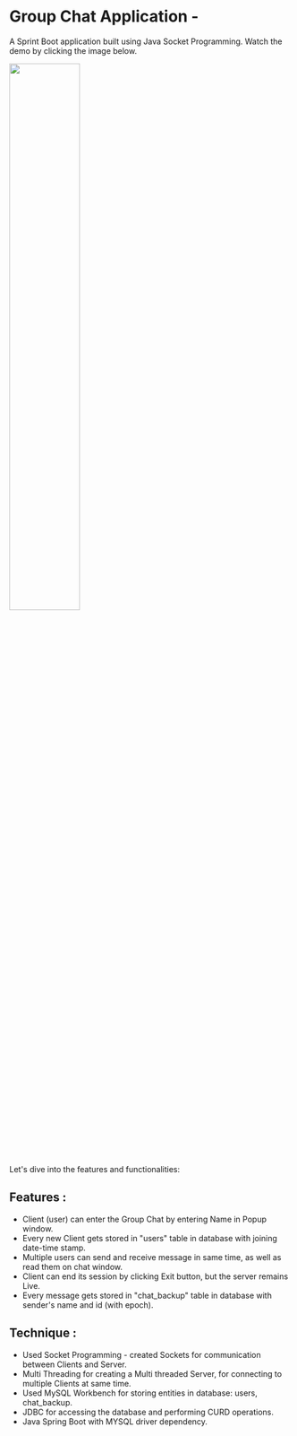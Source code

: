 # Group Chat Application -
A Sprint Boot application built using Java Socket Programming. Watch the demo by clicking the image below.

[<img src="https://img.youtube.com/vi/k36u4U7fp98/0.jpg" width="50%">](https://www.youtube.com/watch?v=k36u4U7fp98)

Let's dive into the features and functionalities:

## Features :

- Client (user) can enter the Group Chat by entering Name in Popup window.
- Every new Client gets stored in "users" table in database with joining date-time stamp.
- Multiple users can send and receive message in same time, as well as read them on chat window.
- Client can end its session by clicking Exit button, but the server remains Live.
- Every message gets stored in "chat_backup" table in database with sender's name and id (with epoch).

## Technique :

- Used Socket Programming - created Sockets for communication between Clients and Server.
- Multi Threading for creating a Multi threaded Server, for connecting to multiple Clients at same time.
- Used MySQL Workbench for storing entities in database: users, chat_backup.
- JDBC for accessing the database and performing CURD operations.
- Java Spring Boot with MYSQL driver dependency.
